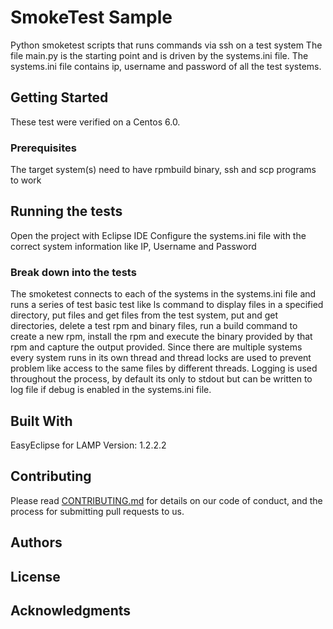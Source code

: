 # SmokeTest Sample

Python smoketest scripts that runs commands via ssh on a test system
The file main.py is the starting point and is driven by the systems.ini file. The systems.ini file contains ip, username and password of all the test systems.
## Getting Started

These test were verified on a Centos 6.0.

### Prerequisites

The target system(s) need to have rpmbuild binary, ssh and scp programs to work

## Running the tests

Open the project with Eclipse IDE
Configure the systems.ini file with the correct system information like IP, Username and Password

### Break down into the tests

The smoketest connects to each of the systems in the systems.ini file and runs a series of test basic test like ls command to display files in a specified directory, put files and get files from the test system, put and get directories, delete a test rpm and binary files, run a build command to create a new rpm, install the rpm and execute the binary provided by that rpm and capture the output provided.
Since there are multiple systems every system runs in its own thread and thread locks are used to prevent problem like access to the same files by different threads. Logging is used throughout the process, by default its only to stdout but can be written to log file if debug is enabled in the systems.ini file.


## Built With

EasyEclipse for LAMP
Version: 1.2.2.2

## Contributing

Please read [CONTRIBUTING.md](https://gist.github.com/PurpleBooth/b24679402957c63ec426) for details on our code of conduct, and the process for submitting pull requests to us.


## Authors


## License


## Acknowledgments

